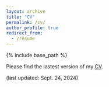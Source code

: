 ```yaml
---
layout: archive
title: "CV"
permalink: /cv/
author_profile: true
redirect_from:
  - /resume
---
```


{% include base_path %}

Please find the lastest version of my [CV](https://duke.box.com/v/shihepancvcv). 

(last updated: Sept. 24, 2024)
